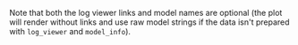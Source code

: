 Note that both the log viewer links and model names are optional (the plot will render without links and use raw model strings if the data isn't prepared with `log_viewer` and `model_info`).
